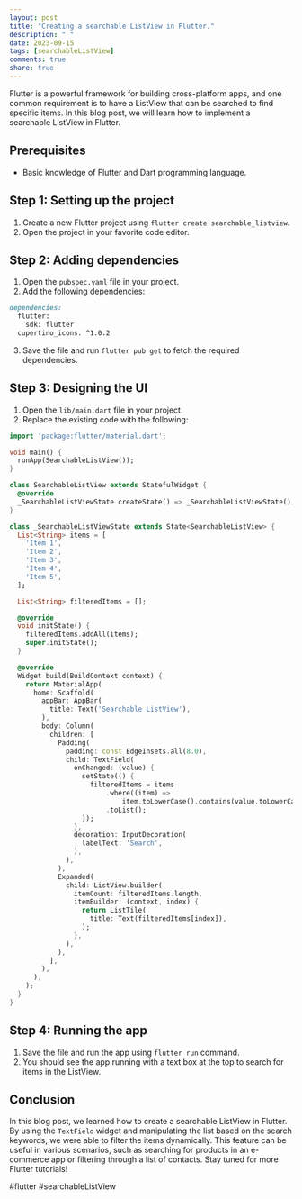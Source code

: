 ```yaml
---
layout: post
title: "Creating a searchable ListView in Flutter."
description: " "
date: 2023-09-15
tags: [searchableListView]
comments: true
share: true
---
```


Flutter is a powerful framework for building cross-platform apps, and one common requirement is to have a ListView that can be searched to find specific items. In this blog post, we will learn how to implement a searchable ListView in Flutter.

## Prerequisites
- Basic knowledge of Flutter and Dart programming language.

## Step 1: Setting up the project
1. Create a new Flutter project using `flutter create searchable_listview`.
2. Open the project in your favorite code editor.

## Step 2: Adding dependencies
1. Open the `pubspec.yaml` file in your project.
2. Add the following dependencies:
```markdown
dependencies:
  flutter:
    sdk: flutter
  cupertino_icons: ^1.0.2
```
3. Save the file and run `flutter pub get` to fetch the required dependencies.

## Step 3: Designing the UI
1. Open the `lib/main.dart` file in your project.
2. Replace the existing code with the following:
```dart
import 'package:flutter/material.dart';

void main() {
  runApp(SearchableListView());
}

class SearchableListView extends StatefulWidget {
  @override
  _SearchableListViewState createState() => _SearchableListViewState();
}

class _SearchableListViewState extends State<SearchableListView> {
  List<String> items = [
    'Item 1',
    'Item 2',
    'Item 3',
    'Item 4',
    'Item 5',
  ];

  List<String> filteredItems = [];

  @override
  void initState() {
    filteredItems.addAll(items);
    super.initState();
  }

  @override
  Widget build(BuildContext context) {
    return MaterialApp(
      home: Scaffold(
        appBar: AppBar(
          title: Text('Searchable ListView'),
        ),
        body: Column(
          children: [
            Padding(
              padding: const EdgeInsets.all(8.0),
              child: TextField(
                onChanged: (value) {
                  setState(() {
                    filteredItems = items
                        .where((item) =>
                            item.toLowerCase().contains(value.toLowerCase()))
                        .toList();
                  });
                },
                decoration: InputDecoration(
                  labelText: 'Search',
                ),
              ),
            ),
            Expanded(
              child: ListView.builder(
                itemCount: filteredItems.length,
                itemBuilder: (context, index) {
                  return ListTile(
                    title: Text(filteredItems[index]),
                  );
                },
              ),
            ),
          ],
        ),
      ),
    );
  }
}
```

## Step 4: Running the app
1. Save the file and run the app using `flutter run` command.
2. You should see the app running with a text box at the top to search for items in the ListView.

## Conclusion
In this blog post, we learned how to create a searchable ListView in Flutter. By using the `TextField` widget and manipulating the list based on the search keywords, we were able to filter the items dynamically. This feature can be useful in various scenarios, such as searching for products in an e-commerce app or filtering through a list of contacts. Stay tuned for more Flutter tutorials!

#flutter #searchableListView